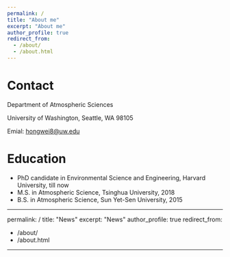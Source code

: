 ```yaml
---
permalink: /
title: "About me"
excerpt: "About me"
author_profile: true
redirect_from: 
  - /about/
  - /about.html
---
```


Contact
====== 
Department of Atmospheric Sciences

University of Washington, Seattle, WA 98105

Emial: hongwei8@uw.edu


Education
======
* PhD candidate in Environmental Science and Engineering, Harvard University, till now
* M.S. in Atmospheric Science, Tsinghua University, 2018
* B.S. in Atmospheric Science, Sun Yet-Sen University, 2015


---
permalink: /
title: "News"
excerpt: "News"
author_profile: true
redirect_from: 
  - /about/
  - /about.html
---
